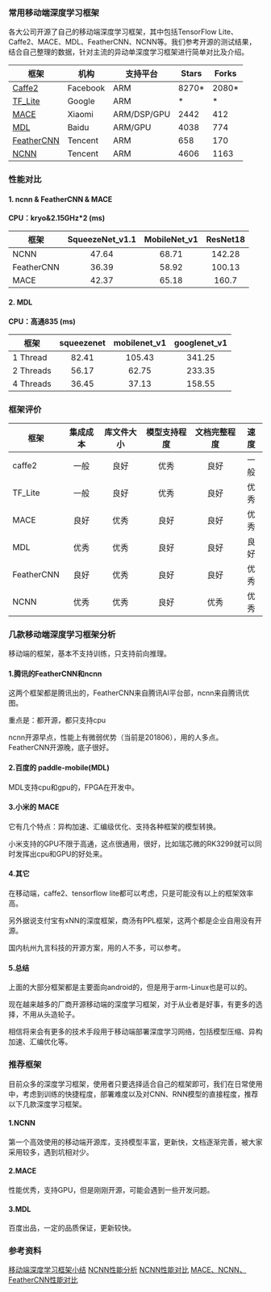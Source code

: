 ### 常用移动端深度学习框架

各大公司开源了自己的移动端深度学习框架，其中包括TensorFlow Lite、Caffe2、MACE、MDL、FeatherCNN、NCNN等。我们参考开源的测试结果，结合自己整理的数据，针对主流的异动单深度学习框架进行简单对比及介绍。


| 框架 | 机构 | 支持平台 | Stars | Forks | 
| --------------------------------------------------------- | ----------- | -------------- | ---------- | ----- |
| [Caffe2](https://github.com/caffe2/caffe2)                | Facebook    | ARM            |    8270*   | 2080* |
| [TF_Lite](https://github.com/tensorflow)                  | Google      | ARM            |     *      |   *   |
| [MACE](https://github.com/XiaoMi/mace)                    | Xiaomi      | ARM/DSP/GPU    |    2442    |  412  |
| [MDL](https://github.com/PaddlePaddle/paddle-mobile)      | Baidu       | ARM/GPU        |    4038    |  774  |
| [FeatherCNN](https://github.com/Tencent/FeatherCNN)       | Tencent     | ARM            |    658     |  170  |
| [NCNN](https://github.com/Tencent/ncnn)                   | Tencent     | ARM            |    4606    | 1163  |


###  性能对比

#### 1. ncnn & FeatherCNN & MACE

**CPU：kryo&2.15GHz*2  (ms)**  

| 框架    | SqueezeNet_v1.1 | MobileNet_v1  | ResNet18 
| --------------- | :------------------:  | :------------------:  | :-----:|
| NCNN            | 47.64                 | 68.71                 | 142.28 |
| FeatherCNN      | 36.39                 | 58.92                 | 100.13 |
| MACE            | 42.37                 | 65.18                 | 160.7  |


#### 2. MDL 

**CPU：高通835  (ms)**  

| 框架             | squeezenet | mobilenet_v1 | googlenet_v1
| ---------------- | :--------: | :----------: | :----------: |
| 1 Thread         | 82.41      | 105.43       | 341.25       |
| 2 Threads        | 56.17      | 62.75        | 233.35       |
| 4 Threads        | 36.45      | 37.13        | 158.55       |


### 框架评价

| 框架  |集成成本| 库文件大小 | 模型支持程度 | 文档完整程度 | 速度 |
| ------------------ | :----: | :-----: | :----: | :-----: | :----: | 
| caffe2             | 一般   | 良好    | 优秀   | 良好    | 一般   | 
| TF_Lite            | 一般   | 良好    | 优秀   | 良好    | 优秀   | 
| MACE               | 良好   | 优秀    | 良好   | 良好    | 优秀   | 
| MDL                | 优秀   | 优秀    | 良好   | 良好    | 良好   | 
| FeatherCNN         | 良好   | 优秀    | 良好   | 良好    | 优秀   |
| NCNN               | 优秀   | 优秀    | 良好   | 优秀    | 优秀   | 


### 几款移动端深度学习框架分析

移动端的框架，基本不支持训练，只支持前向推理。


#### 1.腾讯的FeatherCNN和ncnn

这两个框架都是腾讯出的，FeatherCNN来自腾讯AI平台部，ncnn来自腾讯优图。

重点是：都开源，都只支持cpu

ncnn开源早点，性能上有微弱优势（当前是201806），用的人多点。FeatherCNN开源晚，底子很好。


#### 2.百度的 paddle-mobile(MDL)
 
MDL支持cpu和gpu的，FPGA在开发中。

#### 3.小米的 MACE

它有几个特点：异构加速、汇编级优化、支持各种框架的模型转换。

小米支持的GPU不限于高通，这点很通用，很好，比如瑞芯微的RK3299就可以同时发挥出cpu和GPU的好处来。

#### 4.其它

在移动端，caffe2、tensorflow lite都可以考虑，只是可能没有以上的框架效率高。

另外据说支付宝有xNN的深度框架，商汤有PPL框架，这两个都是企业自用没有开源。

国内杭州九言科技的开源方案，用的人不多，可以参考。

#### 5.总结

上面的大部分框架都是主要面向android的，但是用于arm-Linux也是可以的。

现在越来越多的厂商开源移动端的深度学习框架，对于从业者是好事，有更多的选择，不用从头造轮子。

相信将来会有更多的技术手段用于移动端部署深度学习网络，包括模型压缩、异构加速、汇编优化等。


### 推荐框架

目前众多的深度学习框架，使用者只要选择适合自己的框架即可，我们在日常使用中，考虑到训练的快捷程度，部署难度以及对CNN、RNN模型的直接程度，推荐以下几款深度学习框架。

#### 1.NCNN

第一个高效使用的移动端开源库，支持模型丰富，更新快，文档逐渐完善，被大家采用较多，遇到坑相对少。

#### 2.MACE

性能优秀，支持GPU，但是刚刚开源，可能会遇到一些开发问题。

#### 3.MDL

百度出品，一定的品质保证，更新较快。

### 参考资料
[移动端深度学习框架小结](https://blog.csdn.net/yuanlulu/article/details/80857211)
[NCNN性能分析](https://www.zhihu.com/question/276372408)
[NCNN性能对比](https://www.zhihu.com/question/263573053)
[MACE、NCNN、FeatherCNN性能对比](https://www.zhihu.com/question/283022477/answer/430168888)

